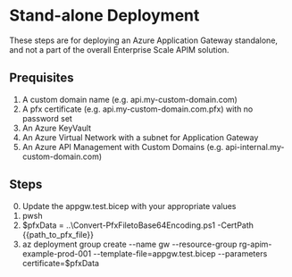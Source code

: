 # Stand-alone Deployment 
These steps are for deploying an Azure Application Gateway standalone, and not a part of the overall Enterprise Scale APIM solution.

## Prequisites
1. A custom domain name (e.g. api.my-custom-domain.com)
2. A pfx certificate (e.g. api.my-custom-domain.com.pfx) with no password set
3. An Azure KeyVault
4. An Azure Virtual Network with a subnet for Application Gateway
5. An Azure API Management with Custom Domains (e.g. api-internal.my-custom-domain.com)

## Steps
0. Update the appgw.test.bicep with your appropriate values
1. pwsh
2. $pfxData = ..\Convert-PfxFiletoBase64Encoding.ps1 -CertPath {{path_to_pfx_file}}
3. az deployment group create --name gw --resource-group rg-apim-example-prod-001 --template-file=appgw.test.bicep  --parameters certificate=$pfxData
